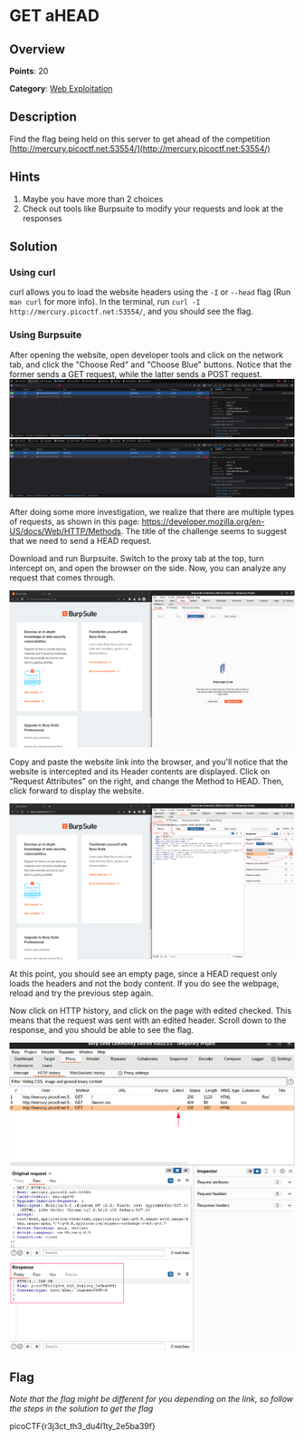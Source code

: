 # GET aHEAD

## Overview

**Points**: 20

**Category**: [Web Exploitation](../)

## Description

Find the flag being held on this server to get ahead of the competition [http://mercury.picoctf.net:53554/](http://mercury.picoctf.net:53554/)

## Hints

1. Maybe you have more than 2 choices
2. Check out tools like Burpsuite to modify your requests and look at the responses

## Solution

### Using curl

curl allows you to load the website headers using the `-I` or `--head` flag (Run `man curl` for more info). In the terminal, run `curl -I http://mercury.picoctf.net:53554/`, and you should see the flag.

### Using Burpsuite

After opening the website, open developer tools and click on the network tab, and click the "Choose Red" and "Choose Blue" buttons. Notice that the former sends a GET request, while the latter sends a POST request. 
![GET Request](GET.png)![POST Request](POST.png)

After doing some more investigation, we realize that there are multiple types of requests, as shown in this page: https://developer.mozilla.org/en-US/docs/Web/HTTP/Methods. The title of the challenge seems to suggest that we need to send a HEAD request.

Download and run Burpsuite. Switch to the proxy tab at the top, turn intercept on, and open the browser on the side. Now, you can analyze any request that comes through. 

![InterceptRequest](BurpSuiteIntercept.png)

Copy and paste the website link into the browser, and you'll notice that the website is intercepted and its Header contents are displayed. Click on "Request Attributes" on the right, and change the Method to HEAD. Then, click forward to display the website.

![Change Request](ChangeRequest.png)

At this point, you should see an empty page, since a HEAD request only loads the headers and not the body content. If you do see the webpage, reload and try the previous step again. 

Now click on HTTP history, and click on the page with edited checked. This means that the request was sent with an edited header. Scroll down to the response, and you should be able to see the flag.

![Flag](Flag.png)

## Flag

*Note that the flag might be different for you depending on the link, so follow the steps in the solution to get the flag*

picoCTF{r3j3ct_th3_du4l1ty_2e5ba39f}
